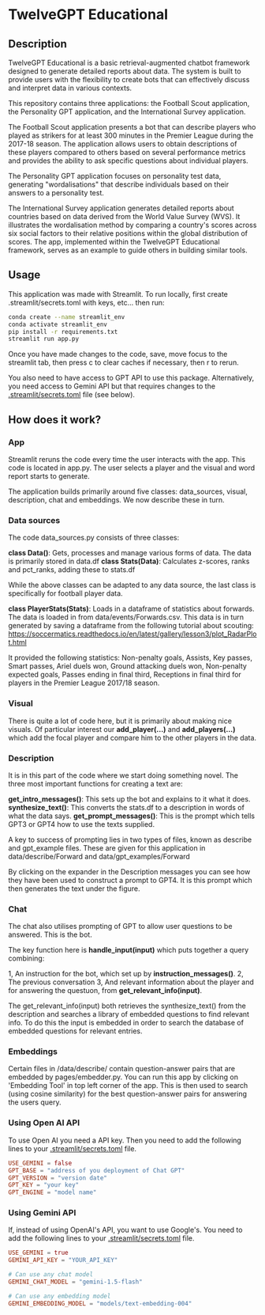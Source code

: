 # TwelveGPT Educational

## Description

TwelveGPT Educational is a basic retrieval-augmented chatbot framework designed to generate detailed reports about data. The system is built to provide users with the flexibility to create bots that can effectively discuss and interpret data in various contexts.

This repository contains three applications: the Football Scout application, the Personality GPT application, and the International Survey application.

The Football Scout application presents a bot that can describe players who played as strikers for at least 300 minutes in the Premier League during the 2017-18 season. The application allows users to obtain descriptions of these players compared to others based on several performance metrics and provides the ability to ask specific questions about individual players. 

The Personality GPT application focuses on personality test data, generating "wordalisations" that describe individuals based on their answers to a personality test. 

The International Survey application generates detailed reports about countries based on data derived from the World Value Survey (WVS). It illustrates the wordalisation method by comparing a country's scores across six social factors to their relative positions within the global distribution of scores. The app, implemented within the TwelveGPT Educational framework, serves as an example to guide others in building similar tools. 

## Usage

This application was made with Streamlit.  To run locally, first create .streamlit/secrets.toml with keys, etc... then run:
```bash
conda create --name streamlit_env
conda activate streamlit_env
pip install -r requirements.txt
streamlit run app.py
```
Once you have made changes to the code, save, move focus to the streamlit tab, then press c to clear caches if necessary, then r to rerun. 

You also need to have access to GPT API to use this package. Alternatively, you need access to Gemini API but that requires changes to the [.streamlit/secrets.toml](.streamlit/secrets.toml) file (see below).

## How does it work?
### App
Streamlit reruns the code every time the user interacts with the app. This code is located in app.py. The user selects a player and the visual and word report starts to generate.

The application builds primarily around five classes: data_sources, visual, description, chat and embeddings. We now describe these in turn.

### Data sources

The code data_sources.py consists of three classes:

**class Data()**: Gets, processes and manage various forms of data. The data is primarily stored in data.df
**class Stats(Data)**: Calculates z-scores, ranks and pct_ranks, adding these to stats.df

While the above classes can be adapted to any data source, the last class is specifically for football player data.

**class PlayerStats(Stats)**: Loads in a dataframe of statistics about forwards. The data is loaded in from data/events/Forwards.csv. This data is in turn generated by saving a dataframe from the following tutorial about scouting: https://soccermatics.readthedocs.io/en/latest/gallery/lesson3/plot_RadarPlot.html

It provided the following statistics: Non-penalty goals, Assists, Key passes, Smart passes, Ariel duels won, Ground attacking duels won, Non-penalty expected goals, Passes ending in final third, Receptions in final third for players in the Premier League 2017/18 season.

### Visual

There is quite a lot of code here, but it is primarily about making nice visuals. Of particular interest our **add_player(...)** and **add_players(...)** which add the focal player and compare him to the other players in the data.

### Description

It is in this part of the code where we start doing something novel. The three most important functions for creating a text are:

**get_intro_messages()**: This sets up the bot and explains to it what it does.
**synthesize_text()**: This converts the stats.df to a description in words of what the data says.
**get_prompt_messages()**: This is the prompt which tells GPT3 or GPT4 how to use the texts supplied.

A key to success of prompting lies in two types of files, known as describe and gpt_example files. These are given for this application in 
data/describe/Forward
and
data/gpt_examples/Forward

By clicking on the expander in the Description messages you can see how they have been used to construct a prompt to GPT4. It is this prompt which then generates the text under the figure.

### Chat

The chat also utilises prompting of GPT to allow user questions to be answered. This is the bot.

The key function here is **handle_input(input)** which puts together a query combining:

1, An instruction for the bot, which set up by **instruction_messages()**.
2, The previous conversation
3, And relevant information about the player and for answering the questuon, from  **get_relevant_info(input)**.

The get_relevant_info(input) both retrieves the synthesize_text() from the description and searches a library of embedded questions to find relevant info. To do this the input is embedded in order to search the database of embedded questions for relevant entries. 

### Embeddings

Certain files in /data/describe/ contain question-answer pairs that are embedded by pages/embedder.py. You can run this app by clicking on 'Embedding Tool' in top left corner of the app. This is then used to search (using cosine similarity) for the best question-answer pairs for answering the users query.


### Using Open AI API
To use Open AI you need a API key. Then you need to add the following lines to your [.streamlit/secrets.toml](.streamlit/secrets.toml) file.

```toml
USE_GEMINI = false
GPT_BASE = "address of you deployment of Chat GPT"
GPT_VERSION = "version date"
GPT_KEY = "your key"
GPT_ENGINE = "model name"
```

### Using Gemini API
If, instead of using OpenAI's API, you want to use Google's. You need to add the following lines to your [.streamlit/secrets.toml](.streamlit/secrets.toml) file.

```toml
USE_GEMINI = true
GEMINI_API_KEY = "YOUR_API_KEY"

# Can use any chat model
GEMINI_CHAT_MODEL = "gemini-1.5-flash"

# Can use any embedding model
GEMINI_EMBEDDING_MODEL = "models/text-embedding-004"
```
